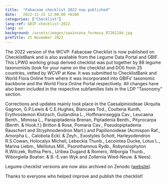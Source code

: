 ```yaml
---
title:  "Fabaceae checklist 2022 now published"
date:   2022-11-25 12:00:00 +0100
categories: ["Checklist"]
lang-ref: GBIF-checklist-2022
lang: en
background: /assets/images/swainsona_formosa_87261194.jpg
preTitle: 25 November 2022
---
```


The 2022 version of the WCVP: Fabaceae Checklist is now published on ChecklistBank and is also available from the Legume Data Portal and GBIF. This LPWG working group derived checklist was put together by 88 legume taxonomists (look for your name on the checklist and DOI) from 25 countries, vetted by WCVP at Kew. It was submitted to ChecklistBank and World Flora Online from where it was incorporated into GBIFs’ taxonomic backbone and the World Flora Online Portal respectively.
All changes have also been included in the respective subfamilies lists in the LDP "Taxonomy" section.

Corrections and updates mainly took place in the Caesalpinioideae (Arquita Gagnon, G.P.Lewis & C.E.Hughes, Biancaea Tod., Coulteria Kunth, Erythrostemon Klotzsch, Guilandina L., Hoffmannseggia Cav., Leucaena Benth., Mimosa L., Parapiptadenia Brenan, Piptadenia Benth., Pityrocarpa (Benth. & Hook.f.) Britton & Rose, Pomaria Cav., Pseudopiptadenia Rauschert and Stryphnodendron Mart.) and Papilionoideae (Acmispon Raf., Amorpha L., Calobota Eckl. & Zeyh., Exostyles Schott, Harleyodendron R.S.Cowan, Holocalyx Micheli, Lebeckia Thunb., Lecointea Ducke, Lotus L., Marina Liebm., Melilotus Mill., Psorothamnus Rydb., Robynsiophyton R.Wilczek, Rothia Pers., Uribea Dugand & Romero, Wiborgia Thunb., Wiborgiella Boatwr. & B.-E.van Wyk and Zollernia Wied-Neuw. & Nees).

Legume checklist versions are now also archived on Zenodo ([website](https://doi.org/10.5281/zenodo.6451530)).

Thanks to everyone who helped improve and publish the checklist!
